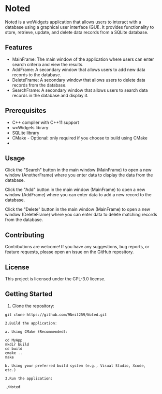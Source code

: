 # Noted
Noted is a wxWidgets application that allows users to interact with a database using a graphical user interface (GUI). It provides functionality to store, retrieve, update, and delete data records from a SQLite database.

## Features

- MainFrame: The main window of the application where users can enter search criteria and view the results.
- AddFrame: A secondary window that allows users to add new data records to the database.
- DeleteFrame: A secondary window that allows users to delete data records from the database.
- SearchFrame: A secondary window that allows users to search data records in the database and display it.

## Prerequisites

- C++ compiler with C++11 support
- wxWidgets library 
- SQLite library 
- CMake  - Optional: only required if you choose to build using CMake
-

## Usage
 Click the "Search" button in the main window (MainFrame) to open a new window (AnotherFrame) where you enter data to display the data from the database.

Click the "Add" button in the main window (MainFrame) to open a new window (AddFrame) where you can enter data to add a new record to the database.

Click the "Delete" button in the main window (MainFrame) to open a new window (DeleteFrame) where you can enter data to delete matching records from the database.

## Contributing
Contributions are welcome! If you have any suggestions, bug reports, or feature requests, please open an issue on the GitHub repository.

## License
This project is licensed under the GPL-3.0 license.


## Getting Started

1. Clone the repository:

```shell
git clone https://github.com/9Neil259/Noted.git

2.Build the application:

a. Using CMake (Recommended):

cd MyApp
mkdir build
cd build
cmake ..
make

b. Using your preferred build system (e.g., Visual Studio, Xcode, etc.)

3.Run the application:

./Noted

